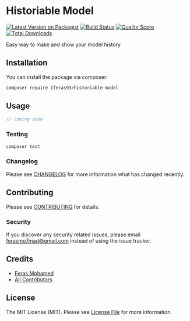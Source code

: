 # Historiable Model

[![Latest Version on Packagist](https://img.shields.io/packagist/v/iferas93/historiable-model.svg?style=flat-square)](https://packagist.org/packages/iferas93/historiable-model)
[![Build Status](https://github.styleci.io/repos/240874198/shield)]()
[![Quality Score](https://img.shields.io/scrutinizer/g/iferas93/historiable-model.svg?style=flat-square)](https://scrutinizer-ci.com/g/iferas93/historiable-model)
[![Total Downloads](https://img.shields.io/packagist/dt/iferas93/historiable-model.svg?style=flat-square)](https://packagist.org/packages/iferas93/historiable-model)

Easy way to make and show your model history
 
## Installation

You can install the package via composer:

```bash
composer require iferas93/historiable-model
```

## Usage

``` php
// coming soon
```

### Testing

``` bash
composer test
```

### Changelog

Please see [CHANGELOG](CHANGELOG.md) for more information what has changed recently.

## Contributing

Please see [CONTRIBUTING](CONTRIBUTING.md) for details.

### Security

If you discover any security related issues, please email ferasmo7mad@gmail.com instead of using the issue tracker.

## Credits

- [Feras Mohamed](https://github.com/iferas93)
- [All Contributors](../../contributors)

## License

The MIT License (MIT). Please see [License File](LICENSE.md) for more information.
